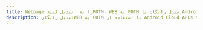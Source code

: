 ---title: Webpage را به  تبدیل کنیدPOTM، WEB به POTM مبدل رایگان یا Android SDKdescription: تبدیل رایگانWEB به POTM با استفاده از Android Cloud APIs & SDK همچنین اسناد PDF را در Cloud ایجاد، ویرایش و رندر کنید.---
